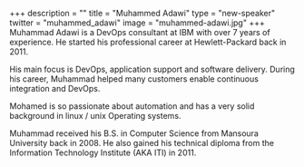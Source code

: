 +++
description = ""
title = "Muhammed Adawi"
type = "new-speaker"
twitter = "muhammed_adawi"
image = "muhammed-adawi.jpg"
+++
Muhammad Adawi is a DevOps consultant at IBM with over 7 years of experience. He started his professional career at Hewlett-Packard back in 2011.

His main focus is DevOps, application support and software delivery. During his career, Muhammad helped many customers enable continuous integration and DevOps.

Mohamed is so passionate about automation and has a very solid background in linux / unix Operating systems.

Muhammad received his B.S. in Computer Science from Mansoura University back in 2008. He also gained his technical diploma from the Information Technology Institute (AKA ITI) in 2011.